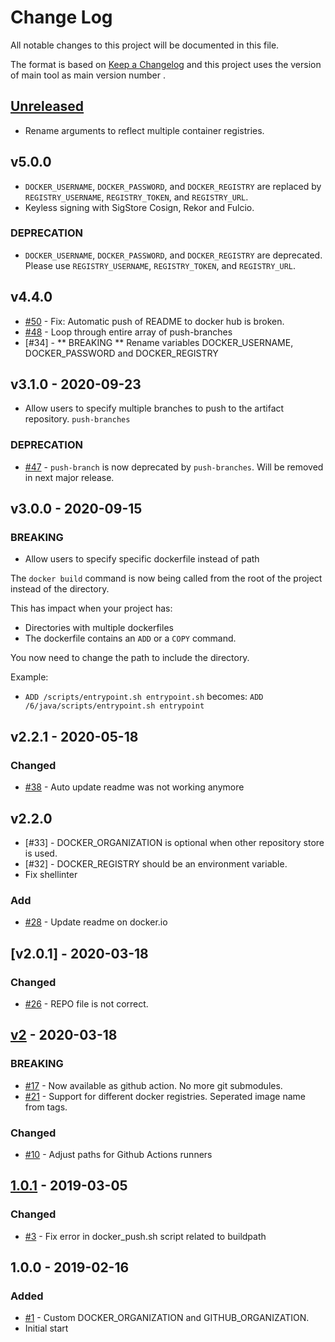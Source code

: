 # Change Log
All notable changes to this project will be documented in this file.

The format is based on [Keep a Changelog](http://keepachangelog.com/)
and this project uses the version of main tool as main version number .

## [Unreleased]

- Rename arguments to reflect multiple container registries.

## v5.0.0
- `DOCKER_USERNAME`, `DOCKER_PASSWORD`, and `DOCKER_REGISTRY` are replaced by `REGISTRY_USERNAME`, `REGISTRY_TOKEN`, and `REGISTRY_URL`.
- Keyless signing with SigStore Cosign, Rekor and Fulcio. 

### DEPRECATION

- `DOCKER_USERNAME`, `DOCKER_PASSWORD`, and `DOCKER_REGISTRY` are deprecated. Please use `REGISTRY_USERNAME`, `REGISTRY_TOKEN`, and `REGISTRY_URL`.

## v4.4.0
- [#50] - Fix: Automatic push of README to docker hub is broken.
- [#48] - Loop through entire array of push-branches
- [#34] - ** BREAKING ** Rename variables DOCKER_USERNAME, DOCKER_PASSWORD and DOCKER_REGISTRY

## v3.1.0 - 2020-09-23
- Allow users to specify multiple branches to push to the artifact repository. `push-branches`

### DEPRECATION
- [#47] - `push-branch` is now deprecated by `push-branches`. Will be removed in next major release.

## v3.0.0 - 2020-09-15

### BREAKING
- Allow users to specify specific dockerfile instead of path

The `docker build` command is now being called from the root of the project
instead of the directory.

This has impact when your project has:
- Directories with multiple dockerfiles
- The dockerfile contains an `ADD` or a `COPY` command.

You now need to change the path to include the directory.

Example:
- `ADD /scripts/entrypoint.sh entrypoint.sh` becomes: `ADD /6/java/scripts/entrypoint.sh entrypoint`

## v2.2.1 - 2020-05-18
### Changed
- [#38] - Auto update readme was not working anymore

## v2.2.0
- [#33] - DOCKER_ORGANIZATION is optional when other repository store is used.
- [#32] - DOCKER_REGISTRY should be an environment variable.
- Fix shellinter

### Add
- [#28] - Update readme on docker.io

## [v2.0.1] - 2020-03-18

### Changed

* [#26] - REPO file is not correct.

## [v2] - 2020-03-18

### BREAKING

* [#17] - Now available as github action. No more git submodules.
* [#21] - Support for different docker registries. Seperated image name from tags.

### Changed

* [#10] - Adjust paths for Github Actions runners

## [1.0.1] - 2019-03-05

### Changed

* [#3] - Fix error in docker_push.sh script related to buildpath

## 1.0.0 - 2019-02-16

### Added

* [#1] - Custom DOCKER_ORGANIZATION and GITHUB_ORGANIZATION.
* Initial start

[#50]: https://github.com/philips-software/docker-ci-scripts/issues/50
[#48]: https://github.com/philips-software/docker-ci-scripts/issues/48
[#47]: https://github.com/philips-software/docker-ci-scripts/pull/47
[#38]: https://github.com/philips-software/docker-ci-scripts/issues/38
[#28]: https://github.com/philips-software/docker-ci-scripts/issues/28
[#26]: https://github.com/philips-software/docker-ci-scripts/issues/26
[#21]: https://github.com/philips-software/docker-ci-scripts/issues/21
[#17]: https://github.com/philips-software/docker-ci-scripts/issues/17
[#10]: https://github.com/philips-software/docker-ci-scripts/issues/10
[#3]: https://github.com/philips-software/docker-ci-scripts/issues/3
[#1]: https://github.com/philips-software/docker-ci-scripts/issues/1

[Unreleased]: https://github.com/philips-software/docker-ci-scripts/compare/v2...HEAD
[v2]: https://github.com/philips-software/docker-ci-scripts/compare/1.0.1...v2
[1.0.1]: https://github.com/philips-software/docker-ci-scripts/compare/1.0.0...1.0.1

